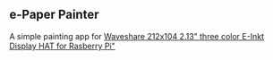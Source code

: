 ## e-Paper Painter

A simple painting app for [Waveshare 212x104 2.13" three color E-Inkt Display HAT for Rasberry Pi"](https://www.waveshare.com/2.13inch-e-paper-hat-b.htm)

